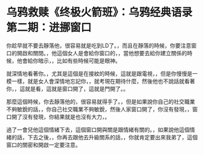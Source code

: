 # 乌鸦救赎《终极火箭班》：乌鸦经典语录 第二期：进挪窗口

你趁早就不要去靜落他，很容易就是吃到LD了。，而且在靜落的時候，你要注意窗口的開啟和關閉。，他這個女人是會給你窗口的，，當他想要去給你建立關係的時候，他會給你暗示，，比如有些時候可能是眼神。

就深情地看著你。，尤其是這個是在接紋的時候，這就是跟電視，，但是你慢慢是一模一樣，就是女人會深情地忘記你，，就考現在期待什麼，然後他也不說話就看著你，，這就是看，這就是窗口開了，這就是門開了。。

那麼這個時候，你去靜落他的，很容易就得手了。，但是如果說你自己的社交職業不夠敏銳的話，，你自己社交職業不夠敏銳，然後人家窗口開了，你沒有發現，，窗口開了沒有發現，你結果就是也沒有大力，。

過了一會兒他這個情緒下去，這個窗口開與關是跟情緒有關的。，如果說他這個情緒的話，下去之後，，你再去跟他去升級關系的話，，你就肯定要出來我弟了，這個窗口的關密和開啟一定要注意。

